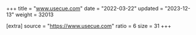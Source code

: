 +++
title = "www.usecue.com"
date = "2022-03-22"
updated = "2023-12-13"
weight = 32013

[extra]
source = "https://www.usecue.com"
ratio = 6
size = 31
+++
